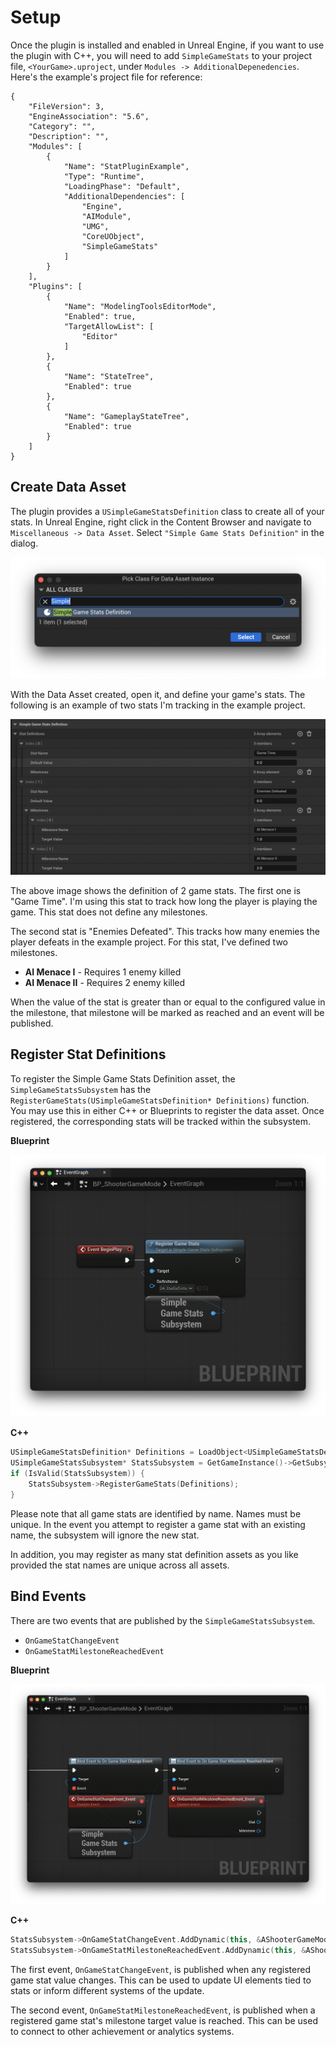 # Setup

Once the plugin is installed and enabled in Unreal Engine, if you want to use the plugin with C++, you will need to add `SimpleGameStats` to your project file, `<YourGame>.uproject`, under `Modules -> AdditionalDepenedencies`. Here's the example's project file for reference:

```
{
    "FileVersion": 3,
    "EngineAssociation": "5.6",
    "Category": "",
    "Description": "",
    "Modules": [
        {
            "Name": "StatPluginExample",
            "Type": "Runtime",
            "LoadingPhase": "Default",
            "AdditionalDependencies": [
                "Engine",
                "AIModule",
                "UMG",
                "CoreUObject",
                "SimpleGameStats"
            ]
        }
    ],
    "Plugins": [
        {
            "Name": "ModelingToolsEditorMode",
            "Enabled": true,
            "TargetAllowList": [
                "Editor"
            ]
        },
        {
            "Name": "StateTree",
            "Enabled": true
        },
        {
            "Name": "GameplayStateTree",
            "Enabled": true
        }
    ]
}
```

## Create Data Asset

The plugin provides a `USimpleGameStatsDefinition` class to create all of your stats. In Unreal Engine, right click in the Content Browser and navigate to `Miscellaneous -> Data Asset`. Select `"Simple Game Stats Definition"` in the dialog.

![Create Simple Game Stats Definition Data Asset](./Images/CreateStatsDefinitionDialog.png)

With the Data Asset created, open it, and define your game's stats. The following is an example of two stats I'm tracking in the example project.

![Example of 2 Game Stats Definitions with Milestones](./Images/StatsDefinitionDataAsset.png)

The above image shows the definition of 2 game stats. The first one is "Game Time". I'm using this stat to track how long the player is playing the game. This stat does not define any milestones.

The second stat is "Enemies Defeated". This tracks how many enemies the player defeats in the example project. For this stat, I've defined two milestones.

* **AI Menace I** - Requires 1 enemy killed
* **AI Menace II** - Requires 2 enemy killed

When the value of the stat is greater than or equal to the configured value in the milestone, that milestone will be marked as reached and an event will be published.

## Register Stat Definitions

To register the Simple Game Stats Definition asset, the `SimpleGameStatsSubsystem` has the `RegisterGameStats(USimpleGameStatsDefinition* Definitions)` function. You may use this in either C++ or Blueprints to register the data asset. Once registered, the corresponding stats will be tracked within the subsystem.

**Blueprint**

![Blueprint On Begin Play, Registers Game Stat Definitions](./Images/RegisterStatsDefinitionAsset.png)

**C++**

```c++
USimpleGameStatsDefinition* Definitions = LoadObject<USimpleGameStatsDefinition>(this, TEXT("/path/to/asset"));
USimpleGameStatsSubsystem* StatsSubsystem = GetGameInstance()->GetSubsystem<USimpleGameStatsSubsystem>();
if (IsValid(StatsSubsystem)) {
    StatsSubsystem->RegisterGameStats(Definitions);
}
```

Please note that all game stats are identified by name. Names must be unique. In the event you attempt to register a game stat with an existing name, the subsystem will ignore the new stat.

In addition, you may register as many stat definition assets as you like provided the stat names are unique across all assets.

## Bind Events

There are two events that are published by the `SimpleGameStatsSubsystem`.

* `OnGameStatChangeEvent`
* `OnGameStatMilestoneReachedEvent`

**Blueprint**

![Blueprint showing events published by SimpleGameStatsSubsystem](./Images/BindSubsystemEvents.png)

**C++**

```c++
StatsSubsystem->OnGameStatChangeEvent.AddDynamic(this, &AShooterGameMode::HandleGameStatChange);
StatsSubsystem->OnGameStatMilestoneReachedEvent.AddDynamic(this, &AShooterGameMode::HandleGameStatMilestones);
```

The first event, `OnGameStatChangeEvent`, is published when any registered game stat value changes. This can be used to update UI elements tied to stats or inform different systems of the update.

The second event, `OnGameStatMilestoneReachedEvent`, is published when a registered game stat's milestone target value is reached. This can be used to connect to other achievement or analytics systems.